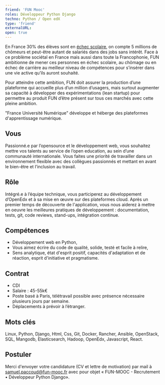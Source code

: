 ```yaml
---
friend: 'FUN Mooc'
roles: Développeur Python Django
techno: Python / Open edX
type: 'friend'
externalURL:
open: true
---
```


En France 30% des élèves sont en [échec scolaire](https://www.insee.fr/fr/statistiques/1292995), on compte 5 millions de chômeurs et peut-être autant de salariés dans des jobs sans intérêt. Face à ce problème sociétal en France mais aussi dans toute la Francophonie, FUN ambitionne de mener ces personnes en échec scolaire, au chômage ou en échec de carrière au meilleur niveau de compétences pour s’insérer dans une vie active qu’ils auront souhaité.

<!--more-->

Pour atteindre cette ambition, FUN doit assurer la production d’une plateforme qui accueille plus d’un million d’usagers, mais surtout augmenter sa capacité à développer des expérimentations (lean startup) pour permettre au produit FUN d’être présent sur tous ces marchés avec cette pleine ambition.

"France Université Numérique" développe et héberge des plateformes d'apprentissage numérique. 

## Vous
Passionné.e par l’opensource et le développement web, vous souhaitez mettre vos talents au service de l’open education, au sein d’une communauté internationale. Vous faites une priorité de travailler dans un environnement flexible avec des collègues passionnés et mettant en avant le bien-être et l’inclusion au travail.

## Rôle
Intégré.e à l’équipe technique, vous participerez au développement d’OpenEdx et à sa mise en œuvre sur des plateformes cloud. Après un premier temps de découverte de l'application, vous nous aiderez à mettre en oeuvre les meilleures pratiques de développement : documentation, tests, git, code reviews, stand-ups, intégration continue.

## Compétences
* Développement web en Python,
* Vous aimez écrire du code de qualité, solide, testé et facile à relire,
* Sens analytique, état d'esprit positif, capacités d'adaptation et de réaction, esprit d'initiative et pragmatisme.

## Contrat
* CDI
* Salaire : 45-55k€
* Poste basé à Paris, télétravail possible avec présence nécessaire plusieurs jours par semaine.
* Déplacements à prévoir à l’étranger.

## Mots clés
Linux, Python, Django, Html, Css, Git, Docker, Rancher, Ansible, OpenStack, SQL, Mangodb, Elasticsearch, Hadoop, OpenEdx, Javascript, React.

## Postuler
Merci d'envoyer votre candidature (CV et lettre de motivation) par mail à  samuel.paccoud@fun-mooc.fr avec pour objet « FUN-MOOC - Recrutement • Développeur Python Django».

